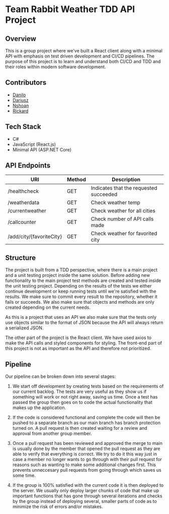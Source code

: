 # Team Rabbit Weather TDD API Project

## Overview
This is a group project where we've built a React client along with a minimal API with emphasis on test driven development and CI/CD pipelines. The purpose of this project is to learn and understand both CI/CD and TDD and their roles within modern software development.

## Contributors
- [Danilo](https://github.com/Danilo-Acosta5389)
- [Dariusz](https://github.com/T140K)
- [Nshoan](https://github.com/ChasAcademy-Nshoan-Abdlwafa)
- [Rickard](https://github.com/rieerep)

## Tech Stack
- C#
- JavaScript (React.js)
- Minimal API (ASP.NET Core)

## API Endpoints
| URI | Method | Description |
| ------ | ------ | -- |
| /healthcheck | GET | Indicates that the requested succeeded |
| /weatherdata | GET | Check weather temp |
| /currentweather | GET | Check weather for all cities |
| /callcounter | GET | Check number of API calls made |
| /add/city/{favoriteCity} | GET | Check weather for favorited city |

## Structure
The project is built from a TDD perspective, where there is a main project and a unit testing project inside the same solution. Before adding new functionality to the main project test methods are created and tested inside the unit testing project.  Depending on the results of the tests we either continue development or keep running tests until we're satisfied with the results. We make sure to commit every result to the repository, whether it fails or succeeds. We also make sure that objects and methods are only created depending on the current needs.

As this is a project that uses an API we also make sure that the tests only use objects similar to the format of JSON because the API will always return a serialized JSON.

The other part of the project is the React client. We have used axios to make the API calls and styled components for styling. The front-end part of this project is not as important as the API and therefore not prioritized. 

## Pipeline
Our pipeline can be broken down into several stages:

1. We start off development by creating tests based on the requirements of our current backlog. The tests are very useful as they show us if something will work or not right away, saving us time. Once a test has passed the group then goes on to code the actual functionality that makes up the application.

2. If the code is considered functional and complete the code will then be pushed to a separate branch as our main branch has branch protection turned on. A pull request is then created waiting for a review and approval from another group member.

3. Once a pull request has been reviewed and approved the merge to main is usually done by the member that opened the pull request as they are able to verify that everything is correct. We try to do it this way just in case a member no longer wants to go through with their pull request for reasons such as wanting to make some additional changes first. This prevents unneccesary pull requests from going through which saves us some time.

4. If the group is 100% satisfied with the current code it is then deployed to the server. We usually only deploy larger chunks of code that make up important functions that has gone through several iterations and checks by the group instead of deploying several, smaller parts of code as to minimize the risk of errors and/or mistakes.
